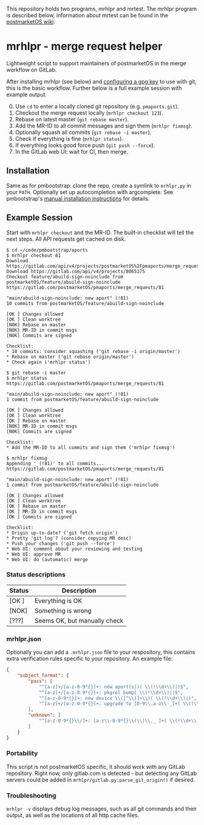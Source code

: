 This repository holds two programs, mrhlpr and mrtest. The mrhlpr program is
described below, information about mrtest can be found in the
[postmarketOS wiki](https://wiki.postmarketos.org/wiki/Mrtest).

# mrhlpr - merge request helper

Lightweight script to support maintainers of postmarketOS in the merge workflow on GitLab.

After installing mrhlpr (see below) and [configuring a gpg key](https://git-scm.com/book/en/v2/Git-Tools-Signing-Your-Work) to use with git, this is the basic workflow. Further below is a full example session with example output.

0. Use `cd` to enter a locally cloned git repository (e.g. `pmaports.git`).
1. Checkout the merge request locally (`mrhlpr checkout 123`).
2. Rebase on latest master (`git rebase master`).
3. Add the MR-ID to all commit messages and sign them (`mrhlpr fixmsg`).
4. Optionally squash all commits (`git rebase -i master`).
5. Check if everything is fine (`mrhlpr status`).
6. If everything looks good force push (`git push --force`).
7. In the GitLab web UI: wait for CI, then merge.

## Installation
Same as for pmbootstrap: clone the repo, create a symlink to `mrhlpr.py` in your `PATH`. Optionally set up autocompletion with argcomplete. See pmbootstrap's [manual installation instructions](https://wiki.postmarketos.org/wiki/Installing_pmbootstrap#Installing_Manually) for details.

## Example Session

Start with `mrhlpr checkout` and the MR-ID. The built-in checklist will tell the next steps. All API requests get cached on disk.

```shell-session
$ cd ~/code/pmbootstrap/aports
$ mrhlpr checkout 81                                               
Download https://gitlab.com/api/v4/projects/postmarketOS%2Fpmaports/merge_requests/81
Download https://gitlab.com/api/v4/projects/8065375
Checkout feature/abuild-sign-noinclude from postmarketOS/feature/abuild-sign-noinclude
https://gitlab.com/postmarketOS/pmaports/merge_requests/81

"main/abuild-sign-noinclude: new aport" (!81)
10 commits from postmarketOS/feature/abuild-sign-noinclude

[OK ] Changes allowed
[OK ] Clean worktree
[NOK] Rebase on master
[NOK] MR-ID in commit msgs
[NOK] Commits are signed

Checklist:
* 10 commits: consider squashing ('git rebase -i origin/master')
* Rebase on master ('git rebase origin/master')
* Check again ('mrhlpr status')
```

```shell-session
$ git rebase -i master
$ mrhlpr status
https://gitlab.com/postmarketOS/pmaports/merge_requests/81

"main/abuild-sign-noinclude: new aport" (!81)
1 commit from postmarketOS/feature/abuild-sign-noinclude

[OK ] Changes allowed
[OK ] Clean worktree
[OK ] Rebase on master
[NOK] MR-ID in commit msgs
[NOK] Commits are signed

Checklist:
* Add the MR-ID to all commits and sign them ('mrhlpr fixmsg')
```

```shell-session
$ mrhlpr fixmsg
Appending ' (!81)' to all commits...
https://gitlab.com/postmarketOS/pmaports/merge_requests/81

"main/abuild-sign-noinclude: new aport" (!81)
1 commit from postmarketOS/feature/abuild-sign-noinclude

[OK ] Changes allowed
[OK ] Clean worktree
[OK ] Rebase on master
[OK ] MR-ID in commit msgs
[OK ] Commits are signed

Checklist:
* Origin up-to-date? ('git fetch origin')
* Pretty 'git log'? (consider copying MR desc)
* Push your changes ('git push --force')
* Web UI: comment about your reviewing and testing
* Web UI: approve MR
* Web UI: do (automatic) merge
```

### Status descriptions

| Status | Description                  |
| ------ | ---------------------------- |
| [OK ]  | Everything is OK             |
| [NOK]  | Something is wrong           |
| [???]  | Seems OK, but manually check |

### mrhlpr.json

Optionally you can add a `.mrhlpr.json` file to your respository, this contains extra verification rules specific to your repository. An example file:

```json
{
    "subject_format": {
        "pass": [
            "^[a-z]+/[a-z-0-9*{}]+: new aport(s|)( \\(!\\d+\\)|)$",
            "^[a-z]+/[a-z-0-9*{}]+: pkgrel bump( \\(!\\d+\\)|)$",
            "^[a-z-0-9*{}]+: new device \\([^\\)]+\\)( \\(!\\d+\\)|)",
            "^[a-z]+/[a-z-0-9*{}]+: upgrade to [0-9\\.a-z\\-_]+( \\(!\\d+\\)|)$"
        ],
        "unknown": [
            "^[a-z-0-9*{}\\/]+: [a-z\\-0-9*{}\\(\\)\\._ ]+( \\(!\\d+\\)|)$"
        ]
    }
}
```


### Portability

This script is not postmarketOS specific, it should work with any GitLab repository. Right now, only gitlab.com is detected - but detecting any GitLab servers could be added in `mrhlpr/gitlab.py:parse_git_origin()` if desired.


### Troubleshooting

`mrhlpr -v` displays debug log messages, such as all git commands and their output, as well as the locations of all http cache files.
